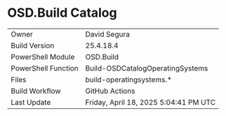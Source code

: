 ﻿# OSD.Build Catalog

| | |
|-|-|
| Owner | David Segura |
| Build Version | 25.4.18.4 |
| PowerShell Module | OSD.Build |
| PowerShell Function | Build-OSDCatalogOperatingSystems |
| Files | build-operatingsystems.* |
| Build Workflow | GitHub Actions |
| Last Update | Friday, April 18, 2025 5:04:41 PM UTC |

